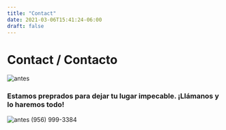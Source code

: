 ```yaml
---
title: "Contact"
date: 2021-03-06T15:41:24-06:00
draft: false
---
```


# Contact / Contacto
![antes](../images/contacto.jpg)



### Estamos preprados para dejar tu lugar impecable. ¡Llámanos y lo haremos todo! 

![antes](../images/whatsapp.png)
(956) 999-3384 

